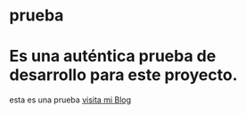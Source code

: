 # prueba
# Es una auténtica prueba de desarrollo para este proyecto.

esta es una prueba
[visita mi Blog](http://www.neotxt.com)
